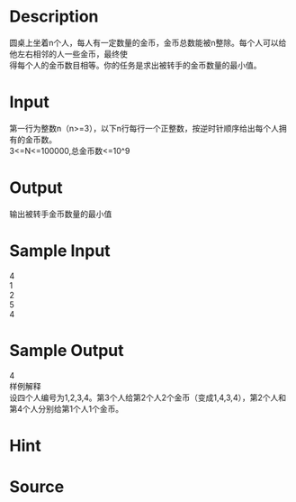 
# Description

<div class="content"><div>圆桌上坐着n个人，每人有一定数量的金币，金币总数能被n整除。每个人可以给他左右相邻的人一些金币，最终使</div>
<div>得每个人的金币数目相等。你的任务是求出被转手的金币数量的最小值。</div></div>

# Input

<div class="content"><div>
<div>第一行为整数n（n&gt;=3），以下n行每行一个正整数，按逆时针顺序给出每个人拥有的金币数。</div>
<div>3&lt;=N&lt;=100000,总金币数&lt;=10^9</div>
</div>
<div></div>
<p class="MsoNormal" style="margin: 0cm 0cm 0pt"></p></div>

# Output

<div class="content"><p class="MsoNormal" style="margin: 0cm 0cm 0pt">输出被转手金币数量的最小值</p></div>

# Sample Input

<div class="content"><span class="sampledata">4<br/>
1<br/>
2<br/>
5<br/>
4</span></div>

# Sample Output

<div class="content"><span class="sampledata">4<br/>
样例解释<br/>
设四个人编号为1,2,3,4。第3个人给第2个人2个金币（变成1,4,3,4），第2个人和第4个人分别给第1个人1个金币。<br/>
</span></div>

# Hint

<div class="content"><p></p></div>

# Source

<div class="content"><p><a href="problemset.php?search="></a></p></div>

